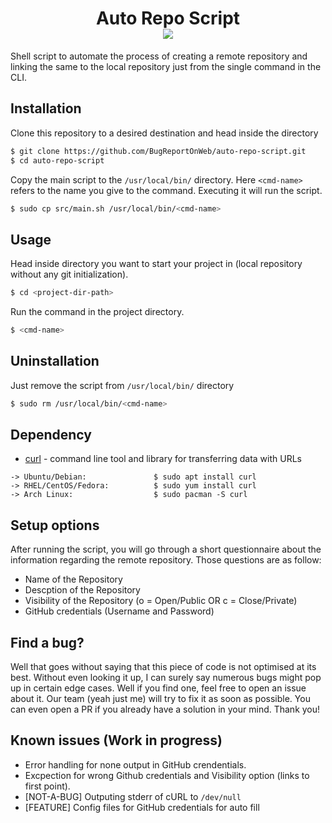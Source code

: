 <h1 id="header" align="center">
    Auto Repo Script
    <div id="badge">
        <img id="last-commit" src="https://img.shields.io/github/last-commit/BugReportOnWeb/auto-repo-script" />
    </div>
</h1>

Shell script to automate the process of creating a remote repository and linking the same to the local repository just from the single command in the CLI.

## Installation
Clone this repository to a desired destination and head inside the directory
```bash
$ git clone https://github.com/BugReportOnWeb/auto-repo-script.git
$ cd auto-repo-script
```

Copy the main script to the `/usr/local/bin/` directory. Here `<cmd-name>` refers to the name you give to the command. Executing it will run the script.
```bash
$ sudo cp src/main.sh /usr/local/bin/<cmd-name>
```

## Usage
Head inside directory you want to start your project in (local repository without any git initialization).
```bash
$ cd <project-dir-path>
```

Run the command in the project directory.
```bash
$ <cmd-name>
```

## Uninstallation
Just remove the script from `/usr/local/bin/` directory
```bash
$ sudo rm /usr/local/bin/<cmd-name>
```

## Dependency
- [curl](https://curl.se/) - command line tool and library for transferring data with URLs

```
-> Ubuntu/Debian:               $ sudo apt install curl
-> RHEL/CentOS/Fedora:          $ sudo yum install curl
-> Arch Linux:                  $ sudo pacman -S curl
```

## Setup options
After running the script, you will go through a short questionnaire about the information regarding the remote repository. Those questions are as follow:
* Name of the Repository
* Descption of the Repository
* Visibility of the Repository (o = Open/Public OR c = Close/Private)
* GitHub credentials (Username and Password)

## Find a bug?
Well that goes without saying that this piece of code is not optimised at its best. Without even looking it up, I can surely say numerous bugs might pop up in certain edge cases. Well if you find one, feel free to open an issue about it. Our team (yeah just me) will try to fix it as soon as possible. You can even open a PR if you already have a solution in your mind. Thank you!

## Known issues (Work in progress)
- Error handling for none output in GitHub crendentials.
- Excpection for wrong Github credentials and Visibility option (links to first point).
- [NOT-A-BUG] Outputing stderr of cURL to `/dev/null`
- [FEATURE] Config files for GitHub credentials for auto fill

